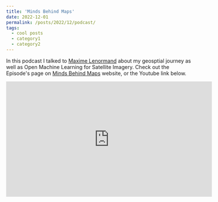 ```yaml
---
title: 'Minds Behind Maps'
date: 2022-12-01
permalink: /posts/2022/12/podcast/
tags:
  - cool posts
  - category1
  - category2
---
```


In this podcast I talked to [Maxime Lenormand](https://twitter.com/MaxLenormand) about my geosptial journey as well as Open Machine Learning for Satellite Imagery. Check out the Episode's page on [Minds Behind Maps](https://www.mindsbehindmaps.com/episode/hamed-alemohammad-open-machine-learning-for-satellite-imagery-mbm34) website, or the Youtube link below. 

<iframe width="560" height="315" src="https://www.youtube.com/embed/dy3lpWBjt1c" title="YouTube video player" frameborder="0" allow="accelerometer; autoplay; clipboard-write; encrypted-media; gyroscope; picture-in-picture; web-share" allowfullscreen></iframe>